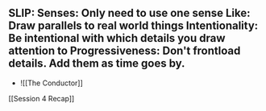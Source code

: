 SLIP:
Senses: Only need to use one sense
Like: Draw parallels to real world things
Intentionality: Be intentional with which details you draw attention to
Progressiveness: Don't frontload details. Add them as time goes by.
- 

- ![[The Conductor]]

[[Session 4 Recap]]